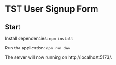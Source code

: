 # TST User Signup Form

## Start

Install dependencies:
`npm install`

Run the application:
`npm run dev`

The server will now running on http://localhost:5173/.
